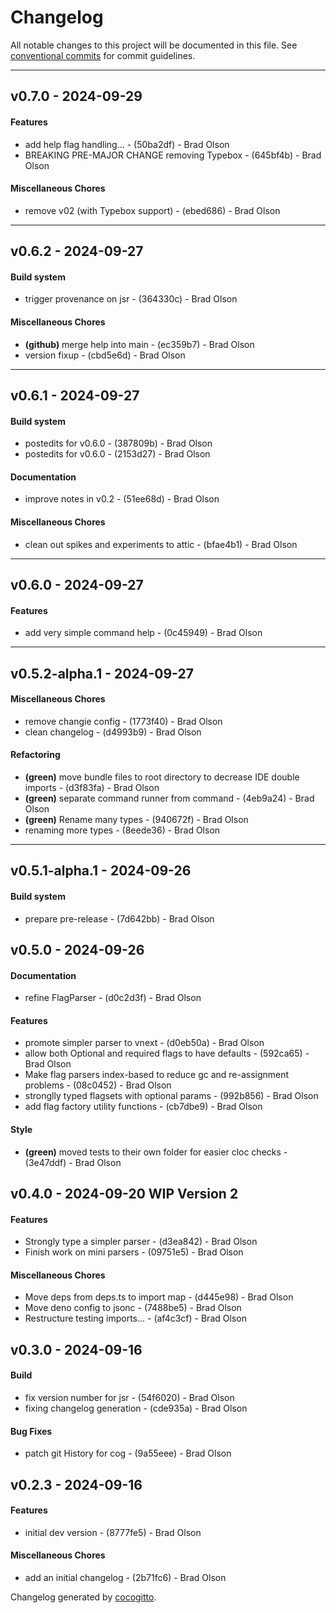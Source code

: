 # Changelog
All notable changes to this project will be documented in this file. See [conventional commits](https://www.conventionalcommits.org/) for commit guidelines.

- - -
## v0.7.0 - 2024-09-29
#### Features
- add help flag handling... - (50ba2df) - Brad Olson
- BREAKING PRE-MAJOR CHANGE removing Typebox - (645bf4b) - Brad Olson
#### Miscellaneous Chores
- remove v02 (with Typebox support) - (ebed686) - Brad Olson

- - -

## v0.6.2 - 2024-09-27
#### Build system
- trigger provenance on jsr - (364330c) - Brad Olson
#### Miscellaneous Chores
- **(github)** merge help into main - (ec359b7) - Brad Olson
- version fixup - (cbd5e6d) - Brad Olson

- - -

## v0.6.1 - 2024-09-27
#### Build system
- postedits for v0.6.0 - (387809b) - Brad Olson
- postedits for v0.6.0 - (2153d27) - Brad Olson
#### Documentation
- improve notes in v0.2 - (51ee68d) - Brad Olson
#### Miscellaneous Chores
- clean out spikes and experiments to attic - (bfae4b1) - Brad Olson

- - -

## v0.6.0 - 2024-09-27
#### Features
- add very simple command help - (0c45949) - Brad Olson

- - -
## v0.5.2-alpha.1 - 2024-09-27
#### Miscellaneous Chores
- remove changie config - (1773f40) - Brad Olson
- clean changelog - (d4993b9) - Brad Olson
#### Refactoring
- **(green)** move bundle files to root directory to decrease IDE double imports - (d3f83fa) - Brad Olson
- **(green)** separate command runner from command - (4eb9a24) - Brad Olson
- **(green)** Rename many types - (940672f) - Brad Olson
- renaming more types - (8eede36) - Brad Olson

- - -

## v0.5.1-alpha.1 - 2024-09-26
#### Build system
- prepare pre-release - (7d642bb) - Brad Olson

## v0.5.0 - 2024-09-26
#### Documentation
- refine FlagParser - (d0c2d3f) - Brad Olson
#### Features
- promote simpler parser to vnext - (d0eb50a) - Brad Olson
- allow both Optional and required flags to have defaults - (592ca65) - Brad Olson
- Make flag parsers index-based to reduce gc and re-assignment problems - (08c0452) - Brad Olson
- stronglly typed flagsets with optional params - (992b856) - Brad Olson
- add flag factory utility functions - (cb7dbe9) - Brad Olson
#### Style
- **(green)** moved tests to their own folder for easier cloc checks - (3e47ddf) - Brad Olson

## v0.4.0 - 2024-09-20 WIP Version 2
#### Features
- Strongly type a simpler parser - (d3ea842) - Brad Olson
- Finish work on mini parsers - (09751e5) - Brad Olson
#### Miscellaneous Chores
- Move deps from deps.ts to import map - (d445e98) - Brad Olson
- Move deno config to jsonc - (7488be5) - Brad Olson
- Restructure testing imports... - (af4c3cf) - Brad Olson

## v0.3.0 - 2024-09-16
#### Build
- fix version number for jsr - (54f6020) - Brad Olson
- fixing changelog generation - (cde935a) - Brad Olson
#### Bug Fixes
- patch git History for cog - (9a55eee) - Brad Olson

## v0.2.3 - 2024-09-16
#### Features
- initial dev version - (8777fe5) - Brad Olson
#### Miscellaneous Chores
- add an initial changelog - (2b71fc6) - Brad Olson

Changelog generated by [cocogitto](https://github.com/cocogitto/cocogitto).